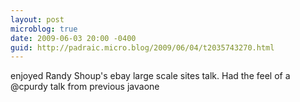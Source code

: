 ```yaml
---
layout: post
microblog: true
date: 2009-06-03 20:00 -0400
guid: http://padraic.micro.blog/2009/06/04/t2035743270.html
---
```

enjoyed Randy Shoup's ebay large scale sites talk. Had the feel of a @cpurdy talk from previous javaone
